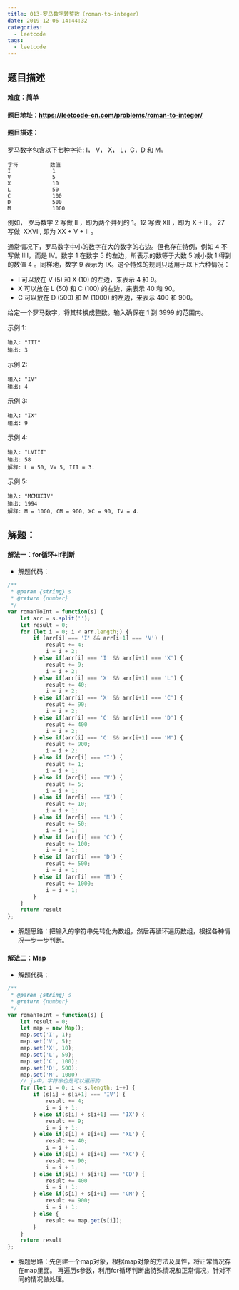 ```yaml
---
title: 013-罗马数字转整数（roman-to-integer）
date: 2019-12-06 14:44:32
categories: 
  - leetcode
tags: 
  - leetcode
---
```

## 题目描述
#### 难度：简单
#### 题目地址：https://leetcode-cn.com/problems/roman-to-integer/
 <!--more-->
#### 题目描述：
罗马数字包含以下七种字符: I， V， X， L，C，D 和 M。
```
字符          数值
I             1
V             5
X             10
L             50
C             100
D             500
M             1000
```
例如， 罗马数字 2 写做 II ，即为两个并列的 1。12 写做 XII ，即为 X + II 。 27 写做  XXVII, 即为 XX + V + II 。

通常情况下，罗马数字中小的数字在大的数字的右边。但也存在特例，例如 4 不写做 IIII，而是 IV。数字 1 在数字 5 的左边，所表示的数等于大数 5 减小数 1 得到的数值 4 。同样地，数字 9 表示为 IX。这个特殊的规则只适用于以下六种情况：
* I 可以放在 V (5) 和 X (10) 的左边，来表示 4 和 9。
* X 可以放在 L (50) 和 C (100) 的左边，来表示 40 和 90。 
* C 可以放在 D (500) 和 M (1000) 的左边，来表示 400 和 900。

给定一个罗马数字，将其转换成整数。输入确保在 1 到 3999 的范围内。

示例 1:
```
输入: "III"
输出: 3
```

示例 2:
```
输入: "IV"
输出: 4
```

示例 3:
```
输入: "IX"
输出: 9
```

示例 4:
```
输入: "LVIII"
输出: 58
解释: L = 50, V= 5, III = 3.
```

示例 5:
```
输入: "MCMXCIV"
输出: 1994
解释: M = 1000, CM = 900, XC = 90, IV = 4.
```

## 解题：
#### 解法一：for循环+if判断

* 解题代码：
```js
/**
 * @param {string} s
 * @return {number}
 */
var romanToInt = function(s) {
    let arr = s.split('');
    let result = 0;
    for (let i = 0; i < arr.length;) {
        if (arr[i] === 'I' && arr[i+1] === 'V') {
            result += 4;
            i = i + 2;
        } else if(arr[i] === 'I' && arr[i+1] === 'X') {
            result += 9;
            i = i + 2;
        } else if(arr[i] === 'X' && arr[i+1] === 'L') {
            result += 40;
            i = i + 2;
        } else if(arr[i] === 'X' && arr[i+1] === 'C') {
            result += 90;
            i = i + 2;
        } else if(arr[i] === 'C' && arr[i+1] === 'D') {
            result += 400
            i = i + 2;
        } else if(arr[i] === 'C' && arr[i+1] === 'M') {
            result += 900;
            i = i + 2;
        } else if (arr[i] === 'I') {
            result += 1;
            i = i + 1;
        } else if (arr[i] === 'V') {
            result += 5;
            i = i + 1;
        } else if (arr[i] === 'X') {
            result += 10;
            i = i + 1;
        } else if (arr[i] === 'L') {
            result += 50;
            i = i + 1;
        } else if (arr[i] === 'C') {
            result += 100;
            i = i + 1;
        } else if (arr[i] === 'D') {
            result += 500;
            i = i + 1;
        } else if (arr[i] === 'M') {
            result += 1000;
            i = i + 1;
        }
    }
    return result
};
```

* 解题思路：把输入的字符串先转化为数组，然后再循环遍历数组，根据各种情况一步一步判断。

#### 解法二：Map

* 解题代码：
```js
/**
 * @param {string} s
 * @return {number}
 */
var romanToInt = function(s) {
    let result = 0;
    let map = new Map();
    map.set('I', 1);
    map.set('V', 5);
    map.set('X', 10);
    map.set('L', 50);
    map.set('C', 100);
    map.set('D', 500);
    map.set('M', 1000)
    // js中，字符串也是可以遍历的
    for (let i = 0; i < s.length; i++) {
        if (s[i] + s[i+1] === 'IV') {
            result += 4;
            i = i + 1;
        } else if(s[i] + s[i+1] === 'IX') {
            result += 9;
            i = i + 1;
        } else if(s[i] + s[i+1] === 'XL') {
            result += 40;
            i = i + 1;
        } else if(s[i] + s[i+1] === 'XC') {
            result += 90;
            i = i + 1;
        } else if(s[i] + s[i+1] === 'CD') {
            result += 400
            i = i + 1;
        } else if(s[i] + s[i+1] === 'CM') {
            result += 900;
            i = i + 1;
        } else {
            result += map.get(s[i]);
        }
    }
    return result
};
```

* 解题思路：先创建一个map对象，根据map对象的方法及属性，将正常情况存在map里面。
          再遍历s参数，利用for循环判断出特殊情况和正常情况，针对不同的情况做处理。

